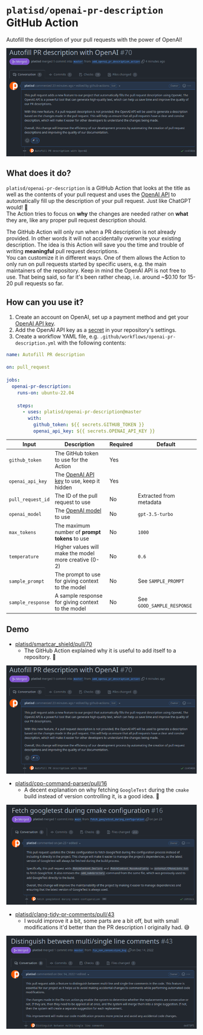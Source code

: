 # `platisd/openai-pr-description` GitHub Action

Autofill the description of your pull requests with the power of OpenAI!

![openai-pr-description-screenshot](media/openai-pr-description-screenshot.png)

## What does it do?

`platisd/openai-pr-description` is a GitHub Action that looks at the title as well as the contents
of your pull request and uses the [OpenAI API](https://openai.com/blog/openai-api) to automatically
fill up the description of your pull request. Just like ChatGPT would! 🎉<br>
The Action tries to focus on **why** the changes are needed rather on **what** they are,
like any proper pull request description should.

The GitHub Action will only run when a PR description is not already provided.
In other words it will not accidentally overwrite your existing description.
The idea is this Action will save you the time and trouble of writing **meaningful** pull request descriptions.<br>
You can customize it in different ways. One of them allows the Action to only run on pull requests started
by specific users, e.g. the main maintainers of the repository.
Keep in mind the OpenAI API is not free to use. That being said, so far it's been rather cheap,
i.e. around ~$0.10 for 15-20 pull requests so far.

## How can you use it?

1. Create an account on OpenAI, set up a payment method and get your [OpenAI API key].
2. Add the OpenAI API key as a [secret] in your repository's settings.
3. Create a workflow YAML file, e.g. `.github/workflows/openai-pr-description.yml` with the following contents:

```yaml
name: Autofill PR description

on: pull_request

jobs:
  openai-pr-description:
    runs-on: ubuntu-22.04

    steps:
      - uses: platisd/openai-pr-description@master
        with:
          github_token: ${{ secrets.GITHUB_TOKEN }}
          openai_api_key: ${{ secrets.OPENAI_API_KEY }}
```

| Input             | Description                                           | Required | Default                    |
| ----------------- | ----------------------------------------------------- | -------- | -------------------------- |
| `github_token`    | The GitHub token to use for the Action                | Yes      |                            |
| `openai_api_key`  | The [OpenAI API key] to use, keep it hidden           | Yes      |                            |
| `pull_request_id` | The ID of the pull request to use                     | No       | Extracted from metadata    |
| `openai_model`    | The [OpenAI model] to use                             | No       | `gpt-3.5-turbo`            |
| `max_tokens`      | The maximum number of **prompt tokens** to use        | No       | `1000`                     |
| `temperature`     | Higher values will make the model more creative (0-2) | No       | `0.6`                      |
| `sample_prompt`   | The prompt to use for giving context to the model     | No       | See `SAMPLE_PROMPT`        |
| `sample_response` | A sample response for giving context to the model     | No       | See `GOOD_SAMPLE_RESPONSE` |


[OpenAI API key]: https://help.openai.com/en/articles/4936850-where-do-i-find-my-secret-api-key
[OpenAI model]: https://platform.openai.com/docs/models
[secret]: https://docs.github.com/en/actions/security-guides/encrypted-secrets


## Demo

* [platisd/smartcar_shield/pull/70](https://github.com/platisd/smartcar_shield/pull/70)
  * The GitHub Action explained why it is useful to add itself to a repository. 🤯

![openai-pr-description-screenshot](media/openai-pr-description-screenshot.png)

* [platisd/cpp-command-parser/pull/16](https://github.com/platisd/cpp-command-parser/pull/16)
  * A decent explanation on why fetching `GoogleTest` during the `cmake` build instead of
  version controlling it, is a good idea. 🎯

![cpp-command-parser-screenshot](media/cpp-command-parser-screenshot.png)

* [platisd/clang-tidy-pr-comments/pull/43](https://github.com/platisd/clang-tidy-pr-comments/pull/43)
  * I would improve it a bit, some parts are a bit off, but with small modifications it'd better
  than the PR description I originally had. 😅

![clang-tidy-pr-comments-screenshot](media/clang-tidy-pr-comments-screenshot.png)
